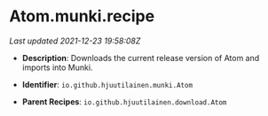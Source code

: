 # Atom.munki.recipe

_Last updated 2021-12-23 19:58:08Z_

- **Description**: Downloads the current release version of Atom and imports into Munki.

- **Identifier**: `io.github.hjuutilainen.munki.Atom`

- **Parent Recipes**: `io.github.hjuutilainen.download.Atom`